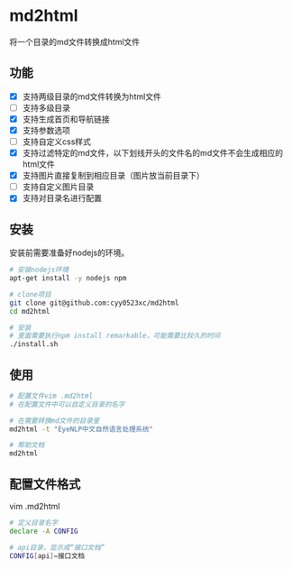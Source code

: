 # md2html
将一个目录的md文件转换成html文件

## 功能

- [x] 支持两级目录的md文件转换为html文件
- [ ] 支持多级目录
- [x] 支持生成首页和导航链接
- [x] 支持参数选项
- [ ] 支持自定义css样式
- [x] 支持过滤特定的md文件，以下划线开头的文件名的md文件不会生成相应的html文件
- [x] 支持图片直接复制到相应目录（图片放当前目录下）
- [ ] 支持自定义图片目录
- [x] 支持对目录名进行配置

## 安装

安装前需要准备好nodejs的环境。

```sh
# 安装nodejs环境
apt-get install -y nodejs npm

# clone项目
git clone git@github.com:cyy0523xc/md2html
cd md2html

# 安装
# 里面需要执行npm install remarkable，可能需要比较久的时间
./install.sh
```

## 使用

```sh
# 配置文件vim .md2html
# 在配置文件中可以自定义目录的名字

# 在需要转换md文件的目录里
md2html -t "EyeNLP中文自然语言处理系统"

# 帮助文档
md2html
```

## 配置文件格式
vim .md2html

```sh
# 定义目录名字
declare -A CONFIG

# api目录，显示成“接口文档”
CONFIG[api]=接口文档
```


